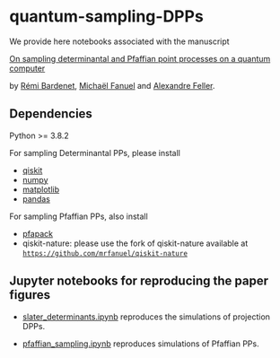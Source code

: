 # quantum-sampling-DPPs
We provide here notebooks associated with the manuscript 

[On sampling determinantal and Pfaffian point processes on a quantum computer](http://arxiv.org/abs/2305.15851
)

by [Rémi Bardenet](https://rbardenet.github.io/), [Michaël Fanuel](https://mrfanuel.github.io/) and [Alexandre Feller](https://scholar.google.com/citations?user=K32-z_AAAAAJ&hl=fr).


## Dependencies
Python >= 3.8.2

For sampling Determinantal PPs, please install
- [qiskit](https://qiskit.org/) 
- [numpy](https://numpy.org/) 
- [matplotlib](https://matplotlib.org/)
- [pandas](https://pandas.pydata.org/)

For sampling Pfaffian PPs, also install
- [pfapack](https://pypi.org/project/pfapack/)
- qiskit-nature: please use the fork of qiskit-nature available at
[`https://github.com/mrfanuel/qiskit-nature`](https://github.com/mrfanuel/qiskit-nature)


## Jupyter notebooks for reproducing the paper figures

- [slater_determinants.ipynb](https://github.com/For-a-few-DPPs-more/quantum-sampling-DPPs/blob/main/notebooks/slater_determinants.ipynb)
reproduces the simulations of projection DPPs.

- [pfaffian_sampling.ipynb](https://github.com/For-a-few-DPPs-more/quantum-sampling-DPPs/blob/main/notebooks/pfaffian_sampling.ipynb)
reproduces simulations of  Pfaffian  PPs.

